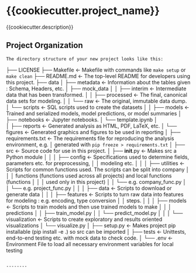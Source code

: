 {{cookiecutter.project_name}}
==============================

{{cookiecutter.description}}

Project Organization
------------

```
The directory structure of your new project looks like this: 

```
├── LICENSE
├── Makefile           <- Makefile with commands like `make setup` or `make clean`
├── README.md          <- The top-level README for developers using this project.
├── data
│   ├── metadata       <- Information about the tables given : Schema, Headers, etc.
│   ├── mock_data
│   │   ├── interim    <- Intermediate data that has been transformed.
│   │   ├── processed  <- The final, canonical data sets for modeling.
│   │   └── raw        <- The original, immutable data dump.
│   └── scripts        <- SQL scripts used to create the datasets
│
│
├── models             <- Trained and serialized models, model predictions, or model summaries
│
├── notebooks          <- Jupyter notebooks.
│   └── template.ipynb
│                         
│
├── reports            <- Generated analysis as HTML, PDF, LaTeX, etc.
│   └── figures        <- Generated graphics and figures to be used in reporting
│
├── requirements.txt   <- The requirements file for reproducing the analysis environment, e.g.
│                         generated with `pip freeze > requirements.txt`
│
├── src                <- Source code for use in this project.
│   ├── __init__.py    <- Makes src a Python module
│   │
│   ├── config      <- Specifications used to determine fields, parameters etc. for preprocessing, 
│   │                  modeling etc.
│   │
│   ├── utilities      <- Scripts for common functions used. The scripts can be split into company 
│   │   │                 functions (functions used across all projects) and local functions (functions 
│   │   │                 used only in this project)
│   │   └── e.g. company_func.py
│   │   └── e.g. project_func.py
│   │
│   ├── data           <- Scripts to download or generate data
│   │
│   ├── features       <- Scripts to turn raw data into features for modeling : e.g. encoding, type conversion 
│   │                     steps.
│   │
│   ├── models         <- Scripts to train models and then use trained models to make
│   │   │                 predictions
│   │   ├── train_model.py
│   │   └── predict_model.py
│   │
│   └── visualization  <- Scripts to create exploratory and results oriented visualizations
│       └── visualize.py
│
├── setup.py           <- Makes project pip installable (pip install -e .) so src can be imported
│
├── tests              <- Unittests, end-to-end testing etc. with mock data to check code.
│
└── .env               <- Environment File to load all necessary environment variables for local testing
```

--------
